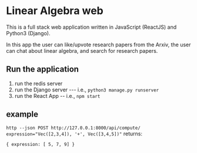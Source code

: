 # Linear Algebra web

This is a full stack web application written in JavaScript (ReactJS) and Python3 (Django).

In this app the user can like/upvote research papers from the Arxiv, the user can chat about linear algebra, and search for research papers.

## Run the application

1. run the redis server
2. run the Django server --- i.e., `python3 manage.py runserver`
3. run the React App -- i.e., `npm start`

## example

`http --json POST http://127.0.0.1:8000/api/compute/ expression="Vec([2,3,4]), '+', Vec([3,4,5])"`
returns: 

```
{ expression: [ 5, 7, 9] }
```
